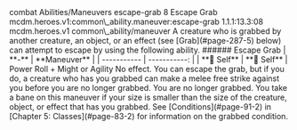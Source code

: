 <ability>
  <metadata>
    <class>combat</class>
    <file_dpath>Abilities/Maneuvers</file_dpath>
    <item_id>escape-grab</item_id>
    <item_index>8</item_index>
    <item_name>Escape Grab</item_name>
    <scc>mcdm.heroes.v1:common\_ability.maneuver:escape-grab</scc>
    <scdc>1.1.1:13.3:08</scdc>
    <source>mcdm.heroes.v1</source>
    <type>common\_ability/maneuver</type>
  </metadata>
  <effects>
    <effect type="mundane">A creature who is grabbed by another creature, an object, or an effect (see [Grab](#page-287-5) below) can attempt to escape by using the following ability.
###### Escape Grab
| **-**       | **Maneuver** |
| ----------- | -----------: |
| **📏 Self** |  **🎯 Self** |</effect>
    <effect type="roll">
      <roll>Power Roll + Might or Agility</roll>
      <t1>No effect.</t1>
      <t2>You can escape the grab, but if you do, a creature who has you grabbed can make a melee free strike against you before you are no longer grabbed.</t2>
      <t3>You are no longer grabbed.</t3>
    </effect>
    <effect type="mundane">You take a bane on this maneuver if your size is smaller than the size of the creature, object, or effect that has you grabbed.
See [Conditions](#page-91-2) in [Chapter 5: Classes](#page-83-2) for information on the grabbed condition.</effect>
  </effects>
</ability>
